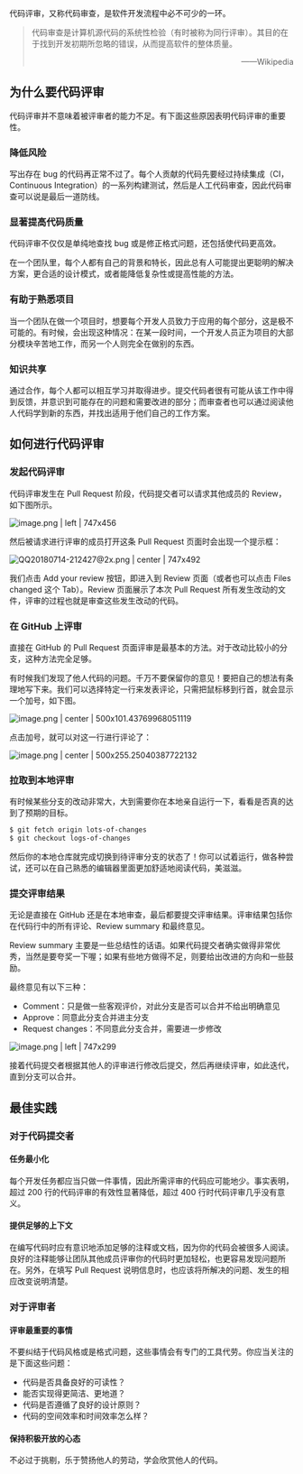 代码评审，又称代码审查，是软件开发流程中必不可少的一环。

> 代码审查是计算机源代码的系统性检验（有时被称为同行评审）。其目的在于找到开发初期所忽略的错误，从而提高软件的整体质量。
>
> <div data-type="alignment" data-value="right" style="text-align:right">
>   <div data-type="p">——Wikipedia</div>
> </div>

## 为什么要代码评审

代码评审并不意味着被评审者的能力不足。有下面这些原因表明代码评审的重要性。

### 降低风险

写出存在 bug 的代码再正常不过了。每个人贡献的代码先要经过持续集成（CI，Continuous Integration）的一系列构建测试，然后是人工代码审查，因此代码审查可以说是最后一道防线。

### 显著提高代码质量

代码评审不仅仅是单纯地查找 bug 或是修正格式问题，还包括使代码更高效。

在一个团队里，每个人都有自己的背景和特长，因此总有人可能提出更聪明的解决方案，更合适的设计模式，或者能降低复杂性或提高性能的方法。

### 有助于熟悉项目

当一个团队在做一个项目时，想要每个开发人员致力于应用的每个部分，这是极不可能的。有时候，会出现这种情况：在某一段时间，一个开发人员正为项目的大部分模块辛苦地工作，而另一个人则完全在做别的东西。

### 知识共享

通过合作，每个人都可以相互学习并取得进步。提交代码者很有可能从该工作中得到反馈，并意识到可能存在的问题和需要改进的部分；而审查者也可以通过阅读他人代码学到新的东西，并找出适用于他们自己的工作方案。

## 如何进行代码评审

### 发起代码评审

代码评审发生在 Pull Request 阶段，代码提交者可以请求其他成员的 Review，如下图所示。

![image.png | left | 747x456](https://cdn.yuque.com/yuque/0/2018/png/125564/1531619202440-1de6c942-cf5f-4a87-8cba-6939f9550723.png)

然后被请求进行评审的成员打开这条 Pull Request 页面时会出现一个提示框：

![QQ20180714-212427@2x.png | center | 747x492](https://cdn.yuque.com/yuque/0/2018/png/125564/1531619279909-ce317eea-2d87-4824-be9f-42972de5e1a4.png)

我们点击 Add your review 按钮，即进入到 Review 页面（或者也可以点击 Files changed 这个 Tab）。Review 页面展示了本次 Pull Request 所有发生改动的文件，评审的过程也就是审查这些发生改动的代码。

### 在 GitHub 上评审

直接在 GitHub 的 Pull Request 页面评审是最基本的方法。对于改动比较小的分支，这种方法完全足够。

有时候我们发现了他人代码的问题。千万不要保留你的意见！要把自己的想法有条理地写下来。我们可以选择特定一行来发表评论，只需把鼠标移到行首，就会显示一个加号，如下图。

![image.png | center | 500x101.43769968051119](https://cdn.yuque.com/yuque/0/2018/png/125564/1531619674873-fac8a6f4-1cc9-48f8-a663-f047368c225d.png)

点击加号，就可以对这一行进行评论了：

![image.png | center | 500x255.25040387722132](https://cdn.yuque.com/yuque/0/2018/png/125564/1531619746746-3c2f6e6e-4b38-43c7-a9a9-b7b59e6be096.png)

### 拉取到本地评审

有时候某些分支的改动非常大，大到需要你在本地亲自运行一下，看看是否真的达到了预期的目标。

```bash
$ git fetch origin lots-of-changes
$ git checkout logs-of-changes
```

然后你的本地仓库就完成切换到待评审分支的状态了！你可以试着运行，做各种尝试，还可以在自己熟悉的编辑器里面更加舒适地阅读代码，美滋滋。

### 提交评审结果

无论是直接在 GitHub 还是在本地审查，最后都要提交评审结果。评审结果包括你在代码行中的所有评论、Review summary 和最终意见。

Review summary 主要是一些总结性的话语。如果代码提交者确实做得非常优秀，当然是要夸奖一下喔；如果有些地方做得不足，则要给出改进的方向和一些鼓励。

最终意见有以下三种：

- Comment：只是做一些客观评价，对此分支是否可以合并不给出明确意见
- Approve：同意此分支合并进主分支
- Request changes：不同意此分支合并，需要进一步修改

![image.png | left | 747x299](https://cdn.yuque.com/yuque/0/2018/png/125564/1531620325289-0ff8d283-c3b0-4777-a21e-b69aea254586.png)

接着代码提交者根据其他人的评审进行修改后提交，然后再继续评审，如此迭代，直到分支可以合并。

## 最佳实践

### 对于代码提交者

#### 任务最小化

每个开发任务都应当只做一件事情，因此所需评审的代码应可能地少。事实表明，超过 200 行的代码评审的有效性显著降低，超过 400 行时代码评审几乎没有意义。

#### 提供足够的上下文

在编写代码时应有意识地添加足够的注释或文档，因为你的代码会被很多人阅读。良好的注释能够让团队其他成员评审你的代码时更加轻松，也更容易发现问题所在。另外，在填写 Pull Request 说明信息时，也应该将所解决的问题、发生的相应改变说明清楚。

### 对于评审者

#### 评审最重要的事情

不要纠结于代码风格或是格式问题，这些事情会有专门的工具代劳。你应当关注的是下面这些问题：

- 代码是否具备良好的可读性？
- 能否实现得更简洁、更地道？
- 代码是否遵循了良好的设计原则？
- 代码的空间效率和时间效率怎么样？

#### 保持积极开放的心态

不必过于挑剔，乐于赞扬他人的劳动，学会欣赏他人的代码。

